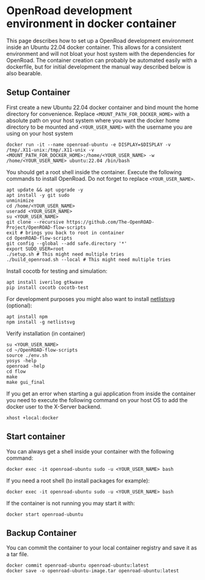 
# OpenRoad development environment in docker container
This page describes how to set up a OpenRoad development environment inside an Ubuntu 22.04 docker container. This allows for a consistent environment and will not bloat your host system with the dependencies for OpenRoad. The container creation can probably be automated easily with a dockerfile, but for initial development the manual way described below is also bearable.

## Setup Container
First create a new Ubuntu 22.04 docker container and bind mount the home directory for convenience. Replace `<MOUNT_PATH_FOR_DOCKER_HOME>` with a absolute path on your host system where you want the docker home directory to be mounted and `<YOUR_USER_NAME>` with the username you are using on your host system
```
docker run -it --name openroad-ubuntu -e DISPLAY=$DISPLAY -v /tmp/.X11-unix:/tmp/.X11-unix -v <MOUNT_PATH_FOR_DOCKER_HOME>:/home/<YOUR_USER_NAME> -w /home/<YOUR_USER_NAME> ubuntu:22.04 /bin/bash
```

You should get a root shell inside the container. Execute the following commands to install OpenRoad. Do not forget to replace `<YOUR_USER_NAME>`.
```
apt update && apt upgrade -y
apt install -y git sudo
unminimize
cd /home/<YOUR_USER_NAME>
useradd <YOUR_USER_NAME>
su <YOUR_USER_NAME>
git clone --recursive https://github.com/The-OpenROAD-Project/OpenROAD-flow-scripts
exit # brings you back to root in container
cd OpenROAD-flow-scripts
git config --global --add safe.directory '*'
export SUDO_USER=root
./setup.sh # This might need multiple tries
./build_openroad.sh --local # This might need multiple tries
```

Install cocotb for testing and simulation:
```
apt install iverilog gtkwave
pip install cocotb cocotb-test
```

For development purposes you might also want to install [netlistsvg](https://github.com/nturley/netlistsvg) (optional):
```
apt install npm
npm install -g netlistsvg
```

Verify installation (in container)
```
su <YOUR_USER_NAME>
cd ~/OpenROAD-flow-scripts
source ./env.sh
yosys -help
openroad -help
cd flow
make
make gui_final
```

If you get an error when starting a gui application from inside the container you need to execute the following command on your host OS to add the docker user to the X-Server backend.
```
xhost +local:docker
```

## Start container
You can always get a shell inside your container with the following command:
```
docker exec -it openroad-ubuntu sudo -u <YOUR_USER_NAME> bash
```

If you need a root shell (to install packages for example):
```
docker exec -it openroad-ubuntu sudo -u <YOUR_USER_NAME> bash
```

If the container is not running you may start it with:
```
docker start openroad-ubuntu
```

## Backup Container
You can commit the container to your local container registry and save it as a tar file.
```
docker commit openroad-ubuntu openroad-ubuntu:latest
docker save -o openroad-ubuntu-image.tar openroad-ubuntu:latest
```
